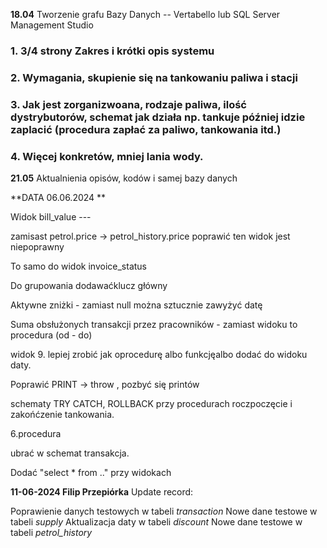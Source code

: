 **18.04**
Tworzenie grafu Bazy Danych 
-- Vertabello lub SQL Server Management Studio

### 1. 3/4 strony Zakres i krótki opis systemu 
### 2. Wymagania, skupienie się na tankowaniu paliwa i stacji
### 3. Jak jest zorganizwoana, rodzaje paliwa, ilość dystrybutorów, schemat jak działa np. tankuje później idzie zaplacić (procedura zapłać za paliwo, tankowania itd.)
### 4. Więcej konkretów, mniej lania wody.
**21.05**
Aktualnienia opisów, kodów i samej bazy danych


**DATA 06.06.2024 **

Widok bill_value ---

zamisast petrol.price -> petrol_history.price
poprawić ten widok jest niepoprawny

To samo do widok invoice_status

Do grupowania dodawaćklucz główny

Aktywne zniżki - zamiast null można sztucznie zawyżyć datę


Suma obsłużonych transakcji przez pracowników - zamiast widoku to procedura (od - do)

widok 9. lepiej zrobić jak oprocedurę albo funkcjęalbo dodać do widoku daty.

Poprawić PRINT -> throw , pozbyć się printów

schematy TRY CATCH,
ROLLBACK
przy procedurach roczpoczęcie i zakońćzenie tankowania.

6.procedura

ubrać w schemat transakcja.



Dodać "select * from .." przy widokach


**11-06-2024 Filip Przepiórka**
Update record:

Poprawienie danych testowych w tabeli *transaction*
Nowe dane testowe w tabeli *supply*
Aktualizacja daty w tabeli *discount*
Nowe dane testowe w tabeli  *petrol_history*
